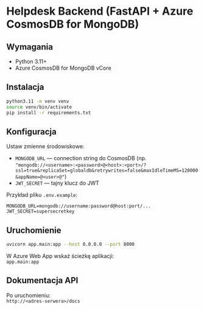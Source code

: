 # Helpdesk Backend (FastAPI + Azure CosmosDB for MongoDB)

## Wymagania
- Python 3.11+
- Azure CosmosDB for MongoDB vCore

## Instalacja

```bash
python3.11 -m venv venv
source venv/bin/activate
pip install -r requirements.txt
```

## Konfiguracja

Ustaw zmienne środowiskowe:

- `MONGODB_URL` — connection string do CosmosDB (np. `"mongodb://<username>:<password>@<host>:<port>/?ssl=true&replicaSet=globaldb&retrywrites=false&maxIdleTimeMS=120000&appName=@<user>@"`)
- `JWT_SECRET` — tajny klucz do JWT

Przykład pliku `.env.example`:

```
MONGODB_URL=mongodb://username:password@host:port/...
JWT_SECRET=supersecretkey
```

## Uruchomienie

```bash
uvicorn app.main:app --host 0.0.0.0 --port 8000
```

W Azure Web App wskaż ścieżkę aplikacji:  
`app.main:app`

## Dokumentacja API

Po uruchomieniu:  
`http://<adres-serwera>/docs`